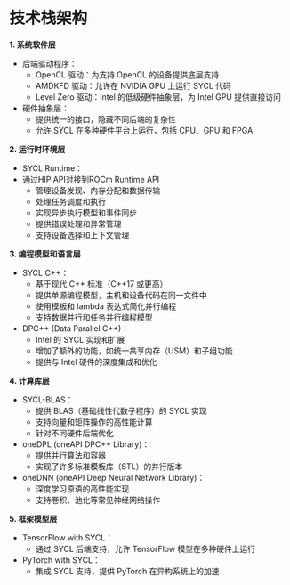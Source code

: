 # 技术栈架构

**1. 系统软件层**
- 后端驱动程序：
  - OpenCL 驱动：为支持 OpenCL 的设备提供底层支持
  - AMDKFD 驱动：允许在 NVIDIA GPU 上运行 SYCL 代码
  - Level Zero 驱动：Intel 的低级硬件抽象层，为 Intel GPU 提供直接访问
- 硬件抽象层：
  - 提供统一的接口，隐藏不同后端的复杂性
  - 允许 SYCL 在多种硬件平台上运行，包括 CPU、GPU 和 FPGA

**2. 运行时环境层**
- SYCL Runtime：
- 通过HIP API对接到ROCm Runtime API
  - 管理设备发现、内存分配和数据传输
  - 处理任务调度和执行
  - 实现异步执行模型和事件同步
  - 提供错误处理和异常管理
  - 支持设备选择和上下文管理

**3. 编程模型和语言层**
- SYCL C++：
  - 基于现代 C++ 标准（C++17 或更高）
  - 提供单源编程模型，主机和设备代码在同一文件中
  - 使用模板和 lambda 表达式简化并行编程
  - 支持数据并行和任务并行编程模型
- DPC++ (Data Parallel C++)：
  - Intel 的 SYCL 实现和扩展
  - 增加了额外的功能，如统一共享内存（USM）和子组功能
  - 提供与 Intel 硬件的深度集成和优化

**4. 计算库层**
- SYCL-BLAS：
  - 提供 BLAS（基础线性代数子程序）的 SYCL 实现
  - 支持向量和矩阵操作的高性能计算
  - 针对不同硬件后端优化
- oneDPL (oneAPI DPC++ Library)：
  - 提供并行算法和容器
  - 实现了许多标准模板库（STL）的并行版本
- oneDNN (oneAPI Deep Neural Network Library)：
  - 深度学习原语的高性能实现
  - 支持卷积、池化等常见神经网络操作

**5. 框架模型层**

- TensorFlow with SYCL：
  - 通过 SYCL 后端支持，允许 TensorFlow 模型在多种硬件上运行
- PyTorch with SYCL：
  - 集成 SYCL 支持，提供 PyTorch 在异构系统上的加速

